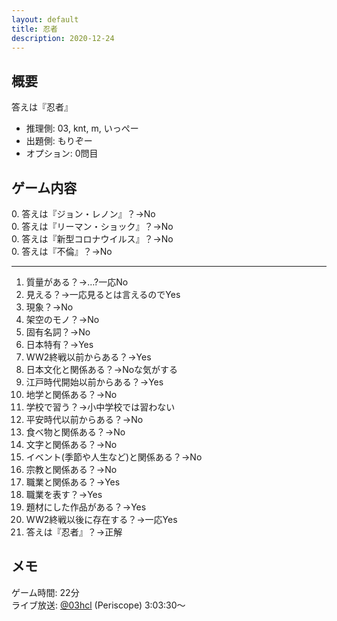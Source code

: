 ```yaml
---
layout: default
title: 忍者
description: 2020-12-24
---
```


## 概要

答えは『忍者』

- 推理側: 03, knt, m, いっぺー
- 出題側: もりぞー
- オプション: 0問目

## ゲーム内容

0\. 答えは『ジョン・レノン』？→No  
0\. 答えは『リーマン・ショック』？→No  
0\. 答えは『新型コロナウイルス』？→No  
0\. 答えは『不倫』？→No

---

1. 質量がある？→…?一応No
2. 見える？→一応見るとは言えるのでYes
3. 現象？→No
4. 架空のモノ？→No
5. 固有名詞？→No
6. 日本特有？→Yes
7. WW2終戦以前からある？→Yes
8. 日本文化と関係ある？→Noな気がする
9. 江戸時代開始以前からある？→Yes
10. 地学と関係ある？→No
11. 学校で習う？→小中学校では習わない
12. 平安時代以前からある？→No
13. 食べ物と関係ある？→No
14. 文字と関係ある？→No
15. イベント(季節や人生など)と関係ある？→No
16. 宗教と関係ある？→No
17. 職業と関係ある？→Yes
18. 職業を表す？→Yes
19. 題材にした作品がある？→Yes
20. WW2終戦以後に存在する？→一応Yes
21. 答えは『忍者』？→正解

## メモ

ゲーム時間: 22分  
ライブ放送: [@03hcl](https://www.periscope.tv/03hcl/1djGXqDbONVJZ?t=3h3m30s) (Periscope) 3:03:30～
